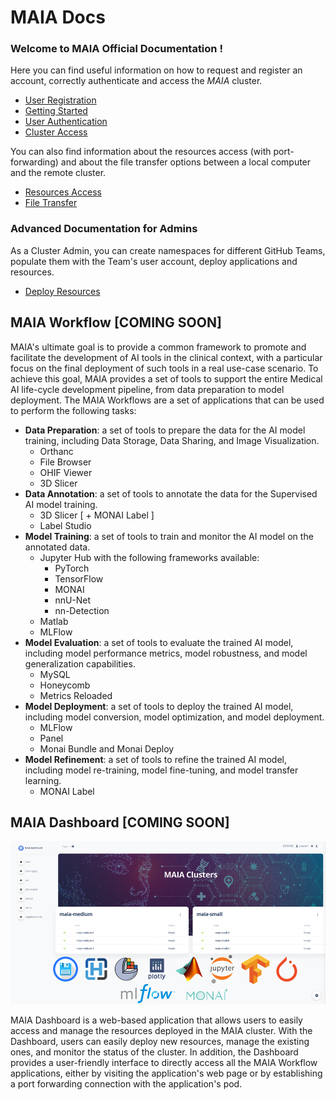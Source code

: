 # MAIA Docs

### Welcome to MAIA Official Documentation !

Here you can find useful information on how to request and register an account, correctly authenticate and access the *MAIA* cluster.

- [User Registration](user_registration.md)
- [Getting Started](getting_started.md)
- [User Authentication](user_authentication.md)
- [Cluster Access](cluster_access.md)

You can also find information about the resources access (with port-forwarding) and about the file transfer options
between a local computer and the remote cluster.

- [Resources Access](resources_access.md)
- [File Transfer](file_transfer.md)

### Advanced Documentation for Admins
As a Cluster Admin, you can create namespaces for different GitHub Teams, populate them with the Team's user account, deploy applications and resources.

- [Deploy Resources](hive_deploy_chart.md)

## MAIA Workflow [COMING SOON]
MAIA's ultimate goal is to provide a common framework to promote and facilitate the development of AI tools in the clinical context, with a particular focus on the final deployment of such tools in a real use-case scenario.
To achieve this goal, MAIA provides a set of tools to support the entire Medical AI life-cycle development pipeline, from data preparation to model deployment.
The MAIA Workflows are a set of applications that can be used to perform the following tasks:
- **Data Preparation**: a set of tools to prepare the data for the AI model training, including Data Storage, Data Sharing, and Image Visualization.
  - Orthanc
  - File Browser
  - OHIF Viewer
  - 3D Slicer
- **Data Annotation**: a set of tools to annotate the data for the Supervised AI model training.
  - 3D Slicer [ + MONAI Label ]
  - Label Studio
- **Model Training**: a set of tools to train and monitor the AI model on the annotated data.
    - Jupyter Hub with the following frameworks available:
      - PyTorch
      - TensorFlow
      - MONAI
      - nnU-Net
      - nn-Detection
    - Matlab
    - MLFlow
- **Model Evaluation**: a set of tools to evaluate the trained AI model, including model performance metrics, model robustness, and model generalization capabilities.
  - MySQL
  - Honeycomb
  - Metrics Reloaded
- **Model Deployment**: a set of tools to deploy the trained AI model, including model conversion, model optimization, and model deployment.
  - MLFlow
  - Panel
  - Monai Bundle and Monai Deploy
- **Model Refinement**: a set of tools to refine the trained AI model, including model re-training, model fine-tuning, and model transfer learning.
  -  MONAI Label

## MAIA Dashboard [COMING SOON]
![img.png](images/Dashboard.png)

MAIA Dashboard is a web-based application that allows users to easily access and manage the resources deployed in the MAIA cluster.
With the Dashboard, users can easily deploy new resources, manage the existing ones, and monitor the status of the cluster.
In addition, the Dashboard provides a user-friendly interface to directly access all the MAIA Workflow applications, either by visiting the application's web page or by establishing a port forwarding connection with the application's pod.
